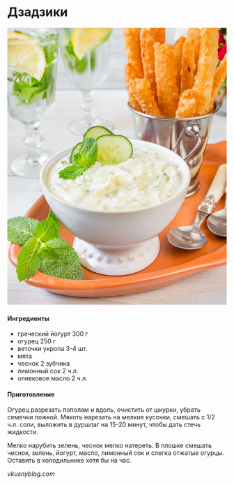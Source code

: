# Дзадзики

![Дзадзики](../pics/dzadziki-new.jpg)

#### Ингредиенты

* греческий йогурт 300 г
* огурец 250 г
* веточки укропа 3-4 шт.
* мята
* чеснок 2 зубчика
* лимонный сок 2 ч.л.
* оливковое масло 2 ч.л.

#### Приготовление

Огурец разрезать пополам и вдоль, очистить от шкурки, убрать семечки ложкой. Мякоть нарезать на мелкие кусочки, смешать с 1/2 ч.л. соли, выложить в дуршлаг на 15-20 минут, чтобы дать стечь жидкости. 

Мелко нарубить зелень, чеснок мелко натереть. В плошке смешать чеснок, зелень, йогурт, масло, лимонный сок и слегка отжатые огурцы. Оставить в холодильнике хотя бы на час.

*vkusnyblog.com*
